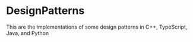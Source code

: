 # DesignPatterns
This are the implementations of some design patterns in C++, TypeScript, Java, and Python
